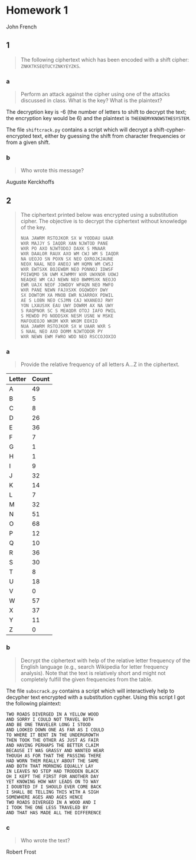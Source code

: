 # Homework 1

John French

## 1

> The following ciphertext which has been encoded with a shift cipher: `ZNKKTKSEQTUCYZNKYEYZKS`.

### a

> Perform an attack against the cipher using one of the attacks discussed in class. What is the key? What is the plaintext?

The decryption key is -6 (the number of letters to shift to decrypt the text; the encryption key would be 6) and the plaintext is `THEENEMYKNOWSTHESYSTEM`.

The file `shiftcrack.py` contains a script which will decrypt a shift-cypher-encrypted text, either by guessing the shift from character frequencies or from a given shift.

### b

> Who wrote this message?

Auguste Kerckhoffs

## 2
> The ciphertext printed below was encrypted using a substitution cipher. The objective is to decrypt the ciphertext without knowledge of the key.
>
> ```
> NUA JAWRM RSTOJKOR SX W YODDAU UAAR
> WXR MAJJY S IAQDR XAN NJWTOD PANE
> WXR PO AXO NJWTODOJ DAXK S MNAAR
> WXR DAALOR RAUX AXO WM CWJ WM S IAQDR
> NA UEOJO SN POXN SX NEO QXROJKJAUNE
> NEOX NAAL NEO ANEOJ WM HQMN WM CWSJ
> WXR EWTSXK BOJEWBM NEO PONNOJ IDWSF
> POIWQMO SN UWM KJWMMY WXR UWXNOR UOWJ
> NEAQKE WM CAJ NEWN NEO BWMMSXK NEOJO
> EWR UAJX NEOF JOWDDY WPAQN NEO MWFO
> WXR PANE NEWN FAJXSXK OGQWDDY DWY
> SX DOWTOM XA MNOB EWR NJARROX PDWIL
> AE S LOBN NEO CSJMN CAJ WXANEOJ RWY
> YON LXAUSXK EAU UWY DOWRM AX NA UWY
> S RAQPNOR SC S MEAQDR OTOJ IAFO PWIL
> S MEWDD PO NODDSXK NESM USNE W MSKE
> MAFOUEOJO WKOM WXR WKOM EOXIO
> NUA JAWRM RSTOJKOR SX W UAAR WXR S
> S NAAL NEO AXO DOMM NJWTODOR PY
> WXR NEWN EWM FWRO WDD NEO RSCCOJOXIO
> ```

### a

> Provide the relative frequency of all letters A...Z in the ciphertext.

Letter | Count
------ | -----
A      | 49  
B      | 5   
C      | 8   
D      | 26  
E      | 36  
F      | 7   
G      | 1   
H      | 1   
I      | 9   
J      | 32  
K      | 14  
L      | 7   
M      | 32  
N      | 51  
O      | 68  
P      | 12  
Q      | 10  
R      | 36  
S      | 30  
T      | 8   
U      | 18  
V      | 0   
W      | 57  
X      | 37  
Y      | 11  
Z      | 0

### b

> Decrypt the ciphertext with help of the relative letter frequency of the English language (e.g., search Wikipedia for letter frequency analysis). Note that the text is relatively short and might not completely fulfill the given frequencies from the table.

The file `subscrack.py` contains a script which will interactively help to decypher text encrypted with a substitution cypher. Using this script I got the following plaintext:
```
TWO ROADS DIVERGED IN A YELLOW WOOD
AND SORRY I COULD NOT TRAVEL BOTH
AND BE ONE TRAVELER LONG I STOOD
AND LOOKED DOWN ONE AS FAR AS I COULD
TO WHERE IT BENT IN THE UNDERGROWTH
THEN TOOK THE OTHER AS JUST AS FAIR
AND HAVING PERHAPS THE BETTER CLAIM
BECAUSE IT WAS GRASSY AND WANTED WEAR
THOUGH AS FOR THAT THE PASSING THERE
HAD WORN THEM REALLY ABOUT THE SAME
AND BOTH THAT MORNING EQUALLY LAY
IN LEAVES NO STEP HAD TRODDEN BLACK
OH I KEPT THE FIRST FOR ANOTHER DAY
YET KNOWING HOW WAY LEADS ON TO WAY
I DOUBTED IF I SHOULD EVER COME BACK
I SHALL BE TELLING THIS WITH A SIGH
SOMEWHERE AGES AND AGES HENCE
TWO ROADS DIVERGED IN A WOOD AND I
I TOOK THE ONE LESS TRAVELED BY
AND THAT HAS MADE ALL THE DIFFERENCE
```

### c

> Who wrote the text?

Robert Frost
